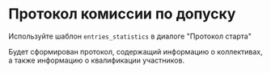 # Протокол комиссии по допуску

Используйте шаблон `entries_statistics` в диалоге "Протокол старта"

Будет сформирован протокол, содержащий информацию о коллективах, а также информацию о квалификации участников.



